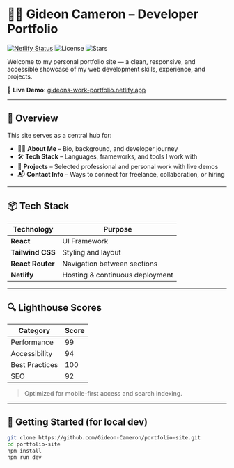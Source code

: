 # 🧑‍💻 Gideon Cameron – Developer Portfolio

[![Netlify Status](https://api.netlify.com/api/v1/badges/e1043ba4-720f-4949-b64d-a0edd0b54deb/deploy-status)](https://app.netlify.com/sites/gideons-work-portfolio/deploys)
![License](https://img.shields.io/github/license/Gideon-Cameron/gideons-work-portfolio)
![Stars](https://img.shields.io/github/stars/Gideon-Cameron/gideons-work-portfolio?style=social)


Welcome to my personal portfolio site — a clean, responsive, and accessible showcase of my web development skills, experience, and projects.

**🔗 Live Demo**: [gideons-work-portfolio.netlify.app](https://gideons-work-portfolio.netlify.app/)

---

## 🧠 Overview

This site serves as a central hub for:

- 🧑‍🎓 **About Me** – Bio, background, and developer journey
- 🛠 **Tech Stack** – Languages, frameworks, and tools I work with
- 🚀 **Projects** – Selected professional and personal work with live demos
- 📬 **Contact Info** – Ways to connect for freelance, collaboration, or hiring

---

## 📦 Tech Stack

| Technology     | Purpose                       |
|----------------|-------------------------------|
| **React**      | UI Framework                  |
| **Tailwind CSS** | Styling and layout          |
| **React Router** | Navigation between sections |
| **Netlify**    | Hosting & continuous deployment |

---

## 🔍 Lighthouse Scores

| Category       | Score |
|----------------|-------|
| Performance    | 99    |
| Accessibility  | 94    |
| Best Practices | 100   |
| SEO            | 92    |

> Optimized for mobile-first access and search indexing.

---

## 🚀 Getting Started (for local dev)

```bash
git clone https://github.com/Gideon-Cameron/portfolio-site.git
cd portfolio-site
npm install
npm run dev
